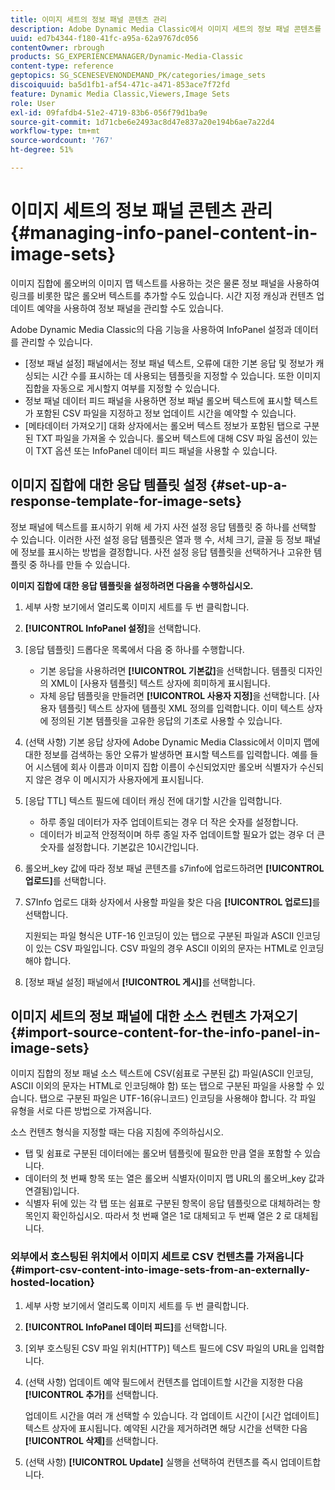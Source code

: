 ```yaml
---
title: 이미지 세트의 정보 패널 콘텐츠 관리
description: Adobe Dynamic Media Classic에서 이미지 세트의 정보 패널 콘텐츠를 관리하는 방법을 알아봅니다.
uuid: ed7b4344-f180-41fc-a95a-62a9767dc056
contentOwner: rbrough
products: SG_EXPERIENCEMANAGER/Dynamic-Media-Classic
content-type: reference
geptopics: SG_SCENESEVENONDEMAND_PK/categories/image_sets
discoiquuid: ba5d1fb1-af54-471c-a471-853ace7f72fd
feature: Dynamic Media Classic,Viewers,Image Sets
role: User
exl-id: 09fafdb4-51e2-4719-83b6-056f79d1ba9e
source-git-commit: 1d71cbe6e2493ac8d47e837a20e194b6ae7a22d4
workflow-type: tm+mt
source-wordcount: '767'
ht-degree: 51%

---
```


# 이미지 세트의 정보 패널 콘텐츠 관리{#managing-info-panel-content-in-image-sets}

이미지 집합에 롤오버의 이미지 맵 텍스트를 사용하는 것은 물론 정보 패널을 사용하여 링크를 비롯한 많은 롤오버 텍스트를 추가할 수도 있습니다. 시간 지정 캐싱과 컨텐츠 업데이트 예약을 사용하여 정보 패널을 관리할 수도 있습니다.

Adobe Dynamic Media Classic의 다음 기능을 사용하여 InfoPanel 설정과 데이터를 관리할 수 있습니다.

* [정보 패널 설정] 패널에서는 정보 패널 텍스트, 오류에 대한 기본 응답 및 정보가 캐싱되는 시간 수를 표시하는 데 사용되는 템플릿을 지정할 수 있습니다. 또한 이미지 집합을 자동으로 게시할지 여부를 지정할 수 있습니다.
* 정보 패널 데이터 피드 패널을 사용하면 정보 패널 롤오버 텍스트에 표시할 텍스트가 포함된 CSV 파일을 지정하고 정보 업데이트 시간을 예약할 수 있습니다.
* [메타데이터 가져오기] 대화 상자에서는 롤오버 텍스트 정보가 포함된 탭으로 구분된 TXT 파일을 가져올 수 있습니다. 롤오버 텍스트에 대해 CSV 파일 옵션이 있는 이 TXT 옵션 또는 InfoPanel 데이터 피드 패널을 사용할 수 있습니다.

## 이미지 집합에 대한 응답 템플릿 설정 {#set-up-a-response-template-for-image-sets}

정보 패널에 텍스트를 표시하기 위해 세 가지 사전 설정 응답 템플릿 중 하나를 선택할 수 있습니다. 이러한 사전 설정 응답 템플릿은 열과 행 수, 서체 크기, 글꼴 등 정보 패널에 정보를 표시하는 방법을 결정합니다. 사전 설정 응답 템플릿을 선택하거나 고유한 템플릿 중 하나를 만들 수 있습니다.

**이미지 집합에 대한 응답 템플릿을 설정하려면 다음을 수행하십시오.**

1. 세부 사항 보기에서 열리도록 이미지 세트를 두 번 클릭합니다.
1. **[!UICONTROL InfoPanel 설정]**&#x200B;을 선택합니다.
1. [응답 템플릿] 드롭다운 목록에서 다음 중 하나를 수행합니다.

   * 기본 응답을 사용하려면 **[!UICONTROL 기본값]**&#x200B;을 선택합니다. 템플릿 디자인의 XML이 [사용자 템플릿] 텍스트 상자에 희미하게 표시됩니다.
   * 자체 응답 템플릿을 만들려면 **[!UICONTROL 사용자 지정]**&#x200B;을 선택합니다. [사용자 템플릿] 텍스트 상자에 템플릿 XML 정의를 입력합니다. 이미 텍스트 상자에 정의된 기본 템플릿을 고유한 응답의 기초로 사용할 수 있습니다.

1. (선택 사항) 기본 응답 상자에 Adobe Dynamic Media Classic에서 이미지 맵에 대한 정보를 검색하는 동안 오류가 발생하면 표시할 텍스트를 입력합니다. 예를 들어 시스템에 회사 이름과 이미지 집합 이름이 수신되었지만 롤오버 식별자가 수신되지 않은 경우 이 메시지가 사용자에게 표시됩니다.
1. [응답 TTL] 텍스트 필드에 데이터 캐싱 전에 대기할 시간을 입력합니다.

   * 하루 종일 데이터가 자주 업데이트되는 경우 더 작은 숫자를 설정합니다.
   * 데이터가 비교적 안정적이며 하루 종일 자주 업데이트할 필요가 없는 경우 더 큰 숫자를 설정합니다. 기본값은 10시간입니다.

1. 롤오버_key 값에 따라 정보 패널 콘텐츠를 s7info에 업로드하려면 **[!UICONTROL 업로드]**&#x200B;를 선택합니다.
1. S7Info 업로드 대화 상자에서 사용할 파일을 찾은 다음 **[!UICONTROL 업로드]**&#x200B;를 선택합니다.

   지원되는 파일 형식은 UTF-16 인코딩이 있는 탭으로 구분된 파일과 ASCII 인코딩이 있는 CSV 파일입니다. CSV 파일의 경우 ASCII 이외의 문자는 HTML로 인코딩해야 합니다.

1. [정보 패널 설정] 패널에서 **[!UICONTROL 게시]**&#x200B;를 선택합니다.

## 이미지 세트의 정보 패널에 대한 소스 컨텐츠 가져오기 {#import-source-content-for-the-info-panel-in-image-sets}

이미지 집합의 정보 패널 소스 텍스트에 CSV(쉼표로 구분된 값) 파일(ASCII 인코딩, ASCII 이외의 문자는 HTML로 인코딩해야 함) 또는 탭으로 구분된 파일을 사용할 수 있습니다. 탭으로 구분된 파일은 UTF-16(유니코드) 인코딩을 사용해야 합니다. 각 파일 유형을 서로 다른 방법으로 가져옵니다.

소스 컨텐츠 형식을 지정할 때는 다음 지침에 주의하십시오.

* 탭 및 쉼표로 구분된 데이터에는 롤오버 템플릿에 필요한 만큼 열을 포함할 수 있습니다.
* 데이터의 첫 번째 항목 또는 열은 롤오버 식별자(이미지 맵 URL의 롤오버_key 값과 연결됨)입니다.
* 식별자 뒤에 있는 각 탭 또는 쉼표로 구분된 항목이 응답 템플릿으로 대체하려는 항목인지 확인하십시오. 따라서 첫 번째 열은 $1$로 대체되고 두 번째 열은 $2$ 로 대체됩니다.

### 외부에서 호스팅된 위치에서 이미지 세트로 CSV 컨텐츠를 가져옵니다 {#import-csv-content-into-image-sets-from-an-externally-hosted-location}

1. 세부 사항 보기에서 열리도록 이미지 세트를 두 번 클릭합니다.
1. **[!UICONTROL InfoPanel 데이터 피드]**&#x200B;를 선택합니다.
1. [외부 호스팅된 CSV 파일 위치(HTTP)] 텍스트 필드에 CSV 파일의 URL을 입력합니다.
1. (선택 사항) 업데이트 예약 필드에서 컨텐츠를 업데이트할 시간을 지정한 다음 **[!UICONTROL 추가]**&#x200B;를 선택합니다.

   업데이트 시간을 여러 개 선택할 수 있습니다. 각 업데이트 시간이 [시간 업데이트] 텍스트 상자에 표시됩니다. 예약된 시간을 제거하려면 해당 시간을 선택한 다음 **[!UICONTROL 삭제]**&#x200B;를 선택합니다.

1. (선택 사항) **[!UICONTROL Update]** 실행을 선택하여 컨텐츠를 즉시 업데이트합니다.
